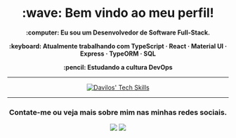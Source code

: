 <div align="center">
  <h1> <strong>:wave: Bem vindo ao meu perfil!</strong> </h1>

  <p> <strong>:computer: Eu sou um Desenvolvedor de Software Full-Stack.</strong> </p>
  <p> <strong>:keyboard: Atualmente trabalhando com TypeScript · React · Material UI · Express · TypeORM · SQL </strong> </p>
  <p> <strong>:pencil: Estudando a cultura DevOps</strong> </p>

</div>

---

<div align="center" style="display: inline_block">
  <p>
    <a href="https://skillicons.dev">
      <img src="https://skillicons.dev/icons?i=nodejs,express,sequelize,prisma,python,js,ts,vitest,django,docker,mysql,git,linux&theme=dark" alt="Davilos' Tech Skills" />
    </a>
  </p>
</div>
  
---

<div align="center">
  <h3> <strong>Contate-me ou veja mais sobre mim nas minhas redes sociais.</strong> </h3>
  
  <a href="https://www.linkedin.com/in/davilos-tavares-51a4a721a/"><img src = "https://img.shields.io/badge/LinkedIn-0077B5?style=for-the-badge&logo=linkedin&logoColor=white"></a>
  <a href="https://mail.google.com/mail/u/0/?fs=1&tf=cm&source=mailto&to=davilostavaresgg@gmail.com"><img src="https://img.shields.io/badge/Gmail-D14836?style=for-the-badge&logo=gmail&logoColor=white"></a>
</div>
